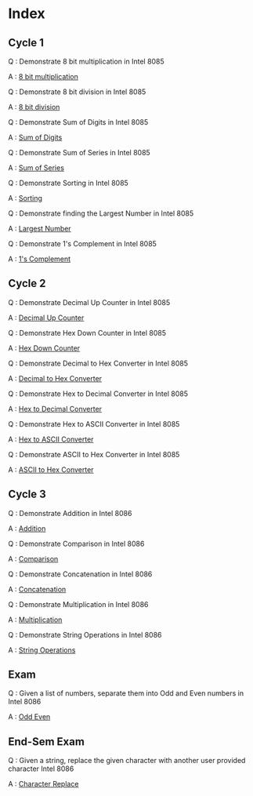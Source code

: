 # Index

## Cycle 1
Q : Demonstrate 8 bit multiplication in Intel 8085

A : [8 bit multiplication](./Cycle1/4.asm) 

Q : Demonstrate 8 bit division in Intel 8085

A : [8 bit division](./Cycle1/5.asm) 

Q : Demonstrate Sum of Digits in Intel 8085

A : [Sum of Digits](./Cycle1/6.asm) 

Q : Demonstrate Sum of Series in Intel 8085

A : [Sum of Series](./Cycle1/7.asm) 

Q : Demonstrate Sorting in Intel 8085

A : [Sorting](./Cycle1/8.asm) 

Q : Demonstrate finding the Largest Number in Intel 8085

A : [Largest Number](./Cycle1/9.asm) 

Q : Demonstrate 1's Complement in Intel 8085

A : [1's Complement](./Cycle1/10.asm) 

## Cycle 2
Q : Demonstrate Decimal Up Counter in Intel 8085

A : [Decimal Up Counter](./Cycle2/1.asm)
 
Q : Demonstrate Hex Down Counter in Intel 8085

A : [Hex Down Counter](./Cycle2/2.asm)

Q : Demonstrate Decimal to Hex Converter in Intel 8085

A : [Decimal to Hex Converter](./Cycle2/3.asm)

Q : Demonstrate Hex to Decimal Converter in Intel 8085

A : [Hex to Decimal Converter](./Cycle2/4.asm)

Q : Demonstrate Hex to ASCII Converter in Intel 8085

A : [Hex to ASCII Converter](./Cycle2/5.asm)

Q : Demonstrate ASCII to Hex Converter in Intel 8085

A : [ASCII to Hex Converter](./Cycle2/6.asm)

## Cycle 3
Q : Demonstrate Addition in Intel 8086 

A : [Addition](./Cycle3/ADDITION.asm)

Q : Demonstrate Comparison in Intel 8086 

A : [Comparison](./Cycle3/COMP.asm)

Q : Demonstrate Concatenation in Intel 8086 

A : [Concatenation](./Cycle3/CONCAT.asm)

Q : Demonstrate Multiplication in Intel 8086 

A : [Multiplication](./Cycle3/MULTIPLY.asm)

Q : Demonstrate String Operations in Intel 8086 

A : [String Operations](./Cycle3/STRING.asm)

## Exam
Q : Given a list of numbers, separate them into Odd and Even numbers in Intel 8086 

A : [Odd Even](./Odd-Even.asm)

## End-Sem Exam
Q : Given a string, replace the given character with another user provided character Intel 8086 

A : [Character Replace](./Character-Replace.asm)


